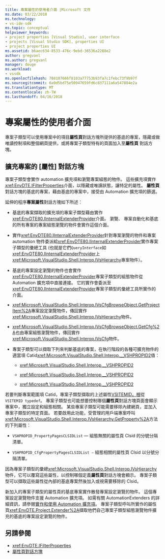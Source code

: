 ```yaml
---
title: 專案屬性的使用者介面 |Microsoft 文件
ms.date: 03/22/2018
ms.technology:
- vs-ide-sdk
ms.topic: conceptual
helpviewer_keywords:
- project properties [Visual Studio], user interface
- projects [Visual Studio SDK], properties UI
- project properties UI
ms.assetid: b6aec634-8533-476c-9ebd-36536a2288e2
author: gregvanl
ms.author: gregvanl
manager: douge
ms.workload:
- vssdk
ms.openlocfilehash: 788107666f8103a77753b93fa7c1febc73f9b97f
ms.sourcegitcommit: 6a9d5bd75e50947659fd6c837111a6a547884e2a
ms.translationtype: MT
ms.contentlocale: zh-TW
ms.lasthandoff: 04/16/2018
---
```

# <a name="project-property-user-interface"></a>專案屬性的使用者介面
專案子類型可以使用專案中的項目**屬性頁**對話方塊所提供的基底的專案，隱藏或做唯讀控制項和整個網頁提供，或將專案子類型特有的頁面加入至**屬性頁** 對話方塊。

## <a name="extending-the-project-property-dialog-box"></a>擴充專案的 [屬性] 對話方塊
 專案子類型會實作 automation 擴充項和瀏覽專案組態的物件。 這些擴充項實作<xref:EnvDTE.IFilterProperties>介面，以隱藏或唯讀狀態，讓特定的屬性。 **屬性頁**對話方塊的基底的專案，藉由基底的專案中，接受由 Automation 擴充項的篩選。

 延伸的程序**專案屬性**對話方塊如下所述：

-   基底的專案擷取的擴充項的專案子類型藉由實作<xref:EnvDTE80.IInternalExtenderProvider>介面。 瀏覽、 專案自動化和基底的所有專案的專案組態瀏覽的物件會實作這個介面。

-   實作<xref:EnvDTE80.IInternalExtenderProvider>針對專案瀏覽的物件和專案 automation 物件委派給<xref:EnvDTE80.IInternalExtenderProvider>實作專案子類型的彙總工具 (也就是它們`QueryInterface`如<xref:EnvDTE80.IInternalExtenderProvider>上<xref:Microsoft.VisualStudio.Shell.Interop.IVsHierarchy>專案物件）。

-   基底的專案設定瀏覽的物件也會實作<xref:EnvDTE80.IInternalExtenderProvider>專案子類型的組態物件從 Automation 擴充項中直接連接。 它的實作會委派至<xref:EnvDTE80.IInternalExtenderProvider>專案子類型的彙總工具所實作的介面。

-   <xref:Microsoft.VisualStudio.Shell.Interop.IVsCfgBrowseObject.GetProjectItem%2A>專案設定瀏覽物件，傳回實作<xref:Microsoft.VisualStudio.Shell.Interop.IVsHierarchy>物件。

-   <xref:Microsoft.VisualStudio.Shell.Interop.IVsCfgBrowseObject.GetCfg%2A>也由專案組態瀏覽物件，傳回實作<xref:Microsoft.VisualStudio.Shell.Interop.IVsCfg>物件。

-   專案子類型可以擷取下列來判斷基底的專案，在執行階段的各種可擴充物件的適當項 Catid<xref:Microsoft.VisualStudio.Shell.Interop.__VSHPROPID2>值：

    -   <xref:Microsoft.VisualStudio.Shell.Interop.__VSHPROPID2>

    -   <xref:Microsoft.VisualStudio.Shell.Interop.__VSHPROPID2>

    -   <xref:Microsoft.VisualStudio.Shell.Interop.__VSHPROPID2>

若要判斷專案範圍項 Catid，專案子類型擷取的上述屬性[VSITEMID。根](<xref:Microsoft.VisualStudio.VSConstants.VSITEMID#Microsoft_VisualStudio_VSConstants_VSITEMID_Root>)從`VSITEMID typedef`。 專案子類型也可能想要控制哪個**屬性頁**對話方塊頁面會顯示專案中，獨立設定和組態相關。 某些專案子類型可能需要移除內建網頁，並加入專案子類型的特定頁面。 若要啟用此功能，受管理的用戶端專案呼叫<xref:Microsoft.VisualStudio.Shell.Interop.IVsHierarchy.GetProperty%2A>方法的下列屬性：

-   `VSHPROPID_PropertyPagesCLSIDList` — 組態無關的屬性頁 Clsid 的分號分隔清單。

-   `VSHPROPID_CfgPropertyPagesCLSIDList —` 組態相關的屬性頁 Clsid 以分號分隔清單。

因為專案子類型的彙總<xref:Microsoft.VisualStudio.Shell.Interop.IVsHierarchy>物件，它可以覆寫這些屬性，以控制哪個定義**屬性頁**對話方塊會顯示。 專案子類型可以擷取這些屬性從內部的基底專案然後加入或視需要移除的 Clsid。

新加入的專案子類型的屬性頁的基底專案實作散發專案設定瀏覽的物件。 這個專案設定瀏覽物件支援 Automation 擴充項。 如需有關 AutomationExtenders 的詳細資訊，請參閱[實作和使用 Automation 擴充項](http://msdn.microsoft.com/Library/0d5c218c-f412-4b28-ab0c-33a611f62356)。 專案子類型呼叫所實作的屬性頁<xref:EnvDTE.Project.Extender%2A>擷取他們自己專案子類型組態瀏覽物件擴充的基底的專案設定瀏覽的物件。

## <a name="see-also"></a>另請參閱

- <xref:EnvDTE.IFilterProperties>
- [屬性頁對話方塊](http://msdn.microsoft.com/en-us/4a3d34ac-ed03-45e8-ae60-a0e1aad300e4)